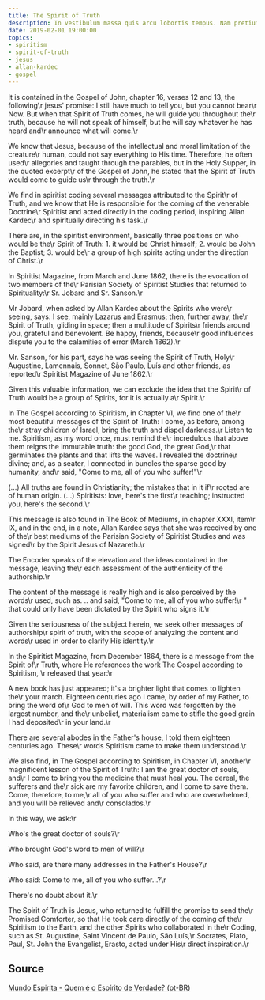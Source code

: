 ```yaml
---
title: The Spirit of Truth
description: In vestibulum massa quis arcu lobortis tempus. Nam pretium arcu in odio vulputate luctus.
date: 2019-02-01 19:00:00
topics:
- spiritism
- spirit-of-truth
- jesus
- allan-kardec
- gospel
---
```


It is contained in the Gospel of John, chapter 16, verses 12 and 13, the
following\r jesus' promise: I still have much to tell you, but you cannot bear\r
Now. But when that Spirit of Truth comes, he will guide you throughout the\r
truth, because he will not speak of himself, but he will say whatever he has
heard and\r announce what will come.\r

We know that Jesus, because of the intellectual and moral limitation of the
creature\r human, could not say everything to His time. Therefore, he often
used\r allegories and taught through the parables, but in the Holy Supper, in
the quoted excerpt\r of the Gospel of John, he stated that the Spirit of Truth
would come to guide us\r through the truth.\r

We find in spiritist coding several messages attributed to the Spirit\r of
Truth, and we know that He is responsible for the coming of the venerable
Doctrine\r Spiritist and acted directly in the coding period, inspiring Allan
Kardec\r and spiritually directing his task.\r

There are, in the spiritist environment, basically three positions on who would
be the\r Spirit of Truth: 1. it would be Christ himself; 2. would be John the
Baptist; 3. would be\r a group of high spirits acting under the direction of
Christ.\r

In Spiritist Magazine, from March and June 1862, there is the evocation of two
members of the\r Parisian Society of Spiritist Studies that returned to
Spirituality:\r Sr. Jobard and Sr. Sanson.\r

Mr Jobard, when asked by Allan Kardec about the Spirits who were\r seeing, says:
I see, mainly Lazarus and Erasmus; then, further away, the\r Spirit of Truth,
gliding in space; then a multitude of Spirits\r friends around you, grateful and
benevolent. Be happy, friends, because\r good influences dispute you to the
calamities of error (March 1862).\r

Mr. Sanson, for his part, says he was seeing the Spirit of Truth, Holy\r
Augustine, Lamennais, Sonnet, São Paulo, Luís and other friends, as reported\r
Spiritist Magazine of June 1862.\r

Given this valuable information, we can exclude the idea that the Spirit\r of
Truth would be a group of Spirits, for it is actually a\r Spirit.\r

In The Gospel according to Spiritism, in Chapter VI, we find one of the\r most
beautiful messages of the Spirit of Truth: I come, as before, among the\r stray
children of Israel, bring the truth and dispel darkness.\r Listen to me.
Spiritism, as my word once, must remind the\r incredulous that above them reigns
the immutable truth: the good God, the great God,\r that germinates the plants
and that lifts the waves. I revealed the doctrine\r divine; and, as a seater, I
connected in bundles the sparse good by humanity, and\r said, "Come to me, all
of you who suffer!"\r

(...) All truths are found in Christianity; the mistakes that in it if\r rooted
are of human origin. (...) Spiritists: love, here's the first\r teaching;
instructed you, here's the second.\r

This message is also found in The Book of Mediums, in chapter XXXI, item\r IX,
and in the end, in a note, Allan Kardec says that she was received by one of
the\r best mediums of the Parisian Society of Spiritist Studies and was signed\r
by the Spirit Jesus of Nazareth.\r

The Encoder speaks of the elevation and the ideas contained in the message,
leaving the\r each assessment of the authenticity of the authorship.\r

The content of the message is really high and is also perceived by the words\r
used, such as. .. and said, "Come to me, all of you who suffer!\r " that could
only have been dictated by the Spirit who signs it.\r

Given the seriousness of the subject herein, we seek other messages of
authorship\r spirit of truth, with the scope of analyzing the content and
words\r used in order to clarify His identity.\r

In the Spiritist Magazine, from December 1864, there is a message from the
Spirit of\r Truth, where He references the work The Gospel according to
Spiritism, \r released that year:\r

A new book has just appeared; it's a brighter light that comes to lighten the\r
your march. Eighteen centuries ago I came, by order of my Father, to bring the
word of\r God to men of will. This word was forgotten by the largest number, and
the\r unbelief, materialism came to stifle the good grain I had deposited\r in
your land.\r

There are several abodes in the Father's house, I told them eighteen centuries
ago. These\r words Spiritism came to make them understood.\r

We also find, in The Gospel according to Spiritism, in Chapter VI, another\r
magnificent lesson of the Spirit of Truth: I am the great doctor of souls, and\r
I come to bring you the medicine that must heal you. The dereal, the sufferers
and the\r sick are my favorite children, and I come to save them. Come,
therefore, to me,\r all of you who suffer and who are overwhelmed, and you will
be relieved and\r consolados.\r

In this way, we ask:\r

Who's the great doctor of souls?\r

Who brought God's word to men of will?\r

Who said, are there many addresses in the Father's House?\r

Who said: Come to me, all of you who suffer...?\r

There's no doubt about it.\r

The Spirit of Truth is Jesus, who returned to fulfill the promise to send the\r
Promised Comforter, so that He took care directly of the coming of the\r
Spiritism to the Earth, and the other Spirits who collaborated in the\r Coding,
such as St. Augustine, Saint Vincent de Paulo, São Luís,\r Socrates, Plato,
Paul, St. John the Evangelist, Erasto, acted under His\r direct inspiration.\r

## Source
[Mundo Espirita - Quem é o Espírito de Verdade? (pt-BR)](http://www.mundoespirita.com.br/?materia=quem-e-o-espirito-de-verdade)

